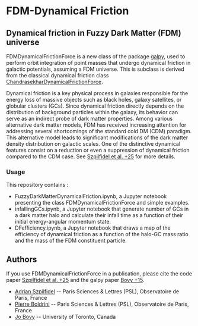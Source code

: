 # FDM-Dynamical Friction
## Dynamical friction in Fuzzy Dark Matter (FDM) universe

FDMDynamicalFrictionForce is a new class of the package [galpy](https://www.galpy.org/), used to perform orbit integration of point masses that undergo dynamical friction in galactic potentials, assuming a FDM universe. This is subclass is derived from the classical dynamical friction class [ChandrasekharDynamicalFrictionForce](https://docs.galpy.org/en/v1.10.1/reference/potentialchandrasekhardynfric.html). 

Dynamical friction is a key physical process in galaxies responsible for the energy loss of massive objects such as black holes, galaxy satellites, or globular clusters (GCs). Since dynamical friction directly depends on the distribution of background particles within the galaxy, its behavior can serve as an indirect probe of dark matter properties. Among various alternative dark matter models, FDM has received increasing attention for addressing several shortcomings of the standard cold DM (CDM) paradigm. This alternative model leads to significant modifications of the dark matter density distribution on galactic scales. One of the distinctive dynamical features consist on a reduction or even a suppression of dynamical friction compared to the CDM case. See [Szpilfidel et al. +25]() for more details.

### Usage
This repository contains : 
* FuzzyDarkMatterDynamicalFriction.ipynb, a Jupyter notebook presenting the class FDMDynamicalFrictionForce and simple examples.
* infallingGCs.ipynb, a Jupyter notebook that generate number of GCs in a dark matter halo and calculate their infall time as a function of their initial energy-angular momentum state.
* DFefficiency.ipynb, a Jupyter notebook that draws a map of the efficiency of dynamical friction as a function of the halo-GC mass ratio and the mass of the FDM constituent particle. 

## Authors
If you use FDMDynamicalFrictionForce in a publication, please cite the code paper [Szpilfidel et al. +25]() and the galpy paper [Bovy +15](https://arxiv.org/abs/1412.3451).

* [Adrian Szpilfidel](mailto:adrian.szpilfidel@obspm.fr) -- Paris Sciences & Lettres (PSL), Observatoire de Paris, France
* [Pierre Boldrini](mailto:pierre.boldrini@obspm.fr) -- Paris Sciences & Lettres (PSL), Observatoire de Paris, France
* [Jo Bovy](mailto:boldrini@iap.fr) -- University of Toronto, Canada
